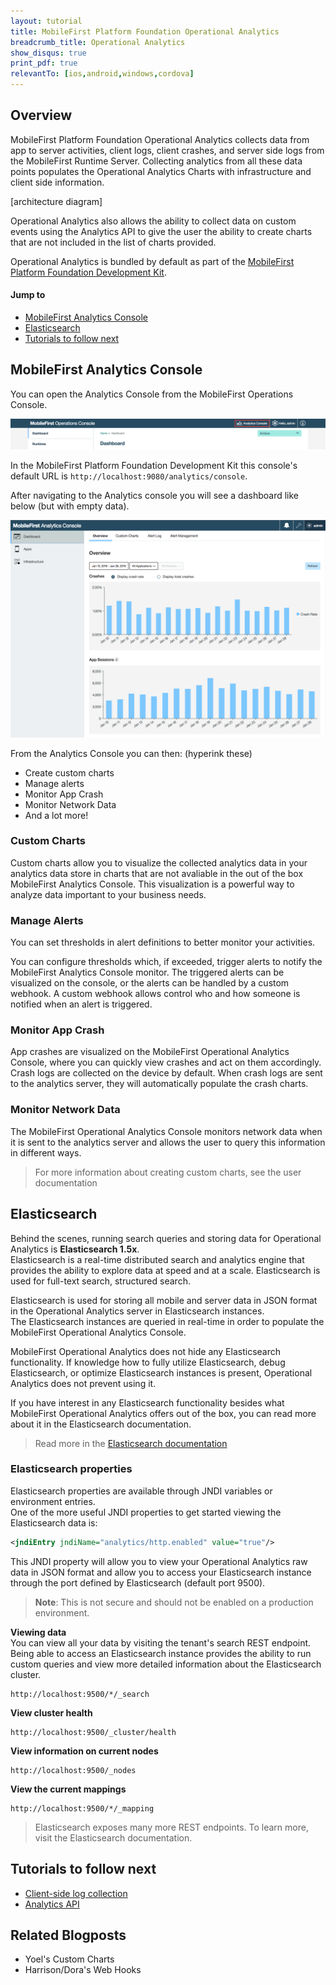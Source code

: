```yaml
---
layout: tutorial
title: MobileFirst Platform Foundation Operational Analytics
breadcrumb_title: Operational Analytics
show_disqus: true
print_pdf: true
relevantTo: [ios,android,windows,cordova]
---
```

## Overview
MobileFirst Platform Foundation Operational Analytics collects data from app to server activities, client logs, client crashes, and server side logs from the MobileFirst Runtime Server. Collecting analytics from all these data points populates the Operational Analytics Charts with infrastructure and client side information.

[architecture diagram]

Operational Analytics also allows the ability to collect data on custom events using the Analytics API to give the user the ability to create charts that are not included in the list of charts provided.

Operational Analytics is bundled by default as part of the [MobileFirst Platform Foundation Development Kit](../setting-up-your-development-environment/mobilefirst-development-environment).  


#### Jump to

* [MobileFirst Analytics Console](#mobilefirst-analytics-console)
* [Elasticsearch](#elasticsearch)
* [Tutorials to follow next](#tutorials-to-follow-next)

## MobileFirst Analytics Console
You can open the Analytics Console from the MobileFirst Operations Console.

![Analytics console button](analytics-console-button.png)


In the MobileFirst Platform Foundation Development Kit this console's default URL is `http://localhost:9080/analytics/console`.

After navigating to the Analytics console you will see a dashboard like below (but with empty data).

![Analytics console](analytics-console.png)

From the Analytics Console you can then:
(hyperink these)

* Create custom charts
* Manage alerts
* Monitor App Crash
* Monitor Network Data
* And a lot more!

### Custom Charts
Custom charts allow you to visualize the collected analytics data in your analytics data store in charts that are not avaliable in the out of the box MobileFirst Analytics Console. This visualization is a powerful way to analyze data important to your business needs.

### Manage Alerts
You can set thresholds in alert definitions to better monitor your activities.

You can configure thresholds which, if exceeded, trigger alerts to notify the MobileFirst Analytics Console monitor. The triggered alerts can be visualized on the console, or the alerts can be handled by a custom webhook. A custom webhook allows control who and how someone is notified when an alert is triggered.

### Monitor App Crash
App crashes are visualized on the MobileFirst Operational Analytics Console, where you can quickly view crashes and act on them accordingly. Crash logs are collected on the device by default. When crash logs are sent to the analytics server, they will automatically populate the crash charts.

### Monitor Network Data
The MobileFirst Operational Analytics Console monitors network data when it is sent to the analytics server and allows the user to query this information in different ways. 

> For more information about creating custom charts, see the user documentation

## Elasticsearch
Behind the scenes, running search queries and storing data for Operational Analytics is **Elasticsearch 1.5x**.  
Elasticsearch is a real-time distributed search and analytics engine that provides the ability to explore data at speed and at a scale. Elasticsearch is used for full-text search, structured search.

Elasticsearch is used for storing all mobile and server data in JSON format in the Operational Analytics server in Elasticsearch instances.  
The Elasticsearch instances are queried in real-time in order to populate the MobileFirst Operational Analytics Console.

MobileFirst Operational Analytics does not hide any Elasticsearch functionality. If knowledge how to fully utilize Elasticsearch, debug Elasticsearch, or optimize Elasticsearch instances is present, Operational Analytics does not prevent using it.

If you have interest in any Elasticsearch functionality besides what MobileFirst Operational Analytics offers out of the box, you can read more about it in the Elasticsearch documentation.

> Read more in the [Elasticsearch documentation](https://www.elastic.co/guide/en/elasticsearch/reference/1.5/index.html)

### Elasticsearch properties
Elasticsearch properties are available through JNDI variables or environment entries.  
One of the more useful JNDI properties to get started viewing the Elasticsearch data is:

 ```xml
<jndiEntry jndiName="analytics/http.enabled" value="true"/>
 ```

 This JNDI property will allow you to view your Operational Analytics raw data in JSON format and allow you to access your Elasticsearch instance through the port defined by Elasticsearch (default port 9500).

> **Note**: This is not secure and should not be enabled on a production environment.

**Viewing data**  
You can view all your data by visiting the tenant's search REST endpoint.  
Being able to access an Elasticsearch instance provides the ability to run custom queries and view more detailed information about the Elasticsearch cluster.

```
http://localhost:9500/*/_search
```

**View cluster health**

```
http://localhost:9500/_cluster/health
```

**View information on current nodes**

```
http://localhost:9500/_nodes
```

**View the current mappings**

```
http://localhost:9500/*/_mapping
```

> Elasticsearch exposes many more REST endpoints. To learn more, visit the Elasticsearch documentation.

## Tutorials to follow next

* [Client-side log collection](remote-controlled-client-side-log-collection)
* [Analytics API](analytics-api)

## Related Blogposts
* Yoel's Custom Charts
* Harrison/Dora's Web Hooks